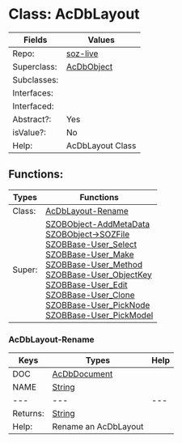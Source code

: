 
# Class:	AcDbLayout

| Fields | Values |
| --------- | --------- |
| Repo: | [soz-live](/repos/soz-live.html) |
| Superclass: | [AcDbObject](AcDbObject.html) |
| Subclasses: |  |
| Interfaces: |  |
| Interfaced: |  |
| Abstract?: | Yes |
| isValue?: | No |
| Help: | AcDbLayout Class |


## Functions:

| Types | Functions |
| --------- | --------- |
| Class: | [AcDbLayout-Rename](#AcDbLayout-Rename) |
| Super: | [SZOBObject-AddMetaData](SZOBObject.html) <br> [SZOBObject->SOZFile](SZOBObject.html) <br> [SZOBBase-User_Select](SZOBBase.html) <br> [SZOBBase-User_Make](SZOBBase.html) <br> [SZOBBase-User_Method](SZOBBase.html) <br> [SZOBBase-User_ObjectKey](SZOBBase.html) <br> [SZOBBase-User_Edit](SZOBBase.html) <br> [SZOBBase-User_Clone](SZOBBase.html) <br> [SZOBBase-User_PickNode](SZOBBase.html) <br> [SZOBBase-User_PickModel](SZOBBase.html) |


### AcDbLayout-Rename

| Keys | Types | Help |
| --------- | --------- | --------- |
| DOC | [AcDbDocument](AcDbDocument.html) |  |
| NAME | [String](String.html) |  |
| --- | --- | --- |
| Returns: | [String](String.html) |
| Help: | Rename an AcDbLayout |

